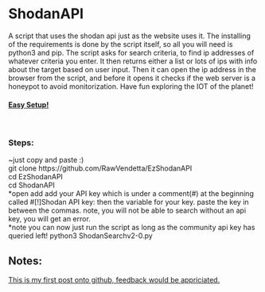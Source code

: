 # ShodanAPI
A script that uses the shodan api just as the website uses it.
The installing of the requirements is done by the script itself, so all you will need is python3 and pip.
The script asks for search criteria, to find ip addresses of whatever criteria  you enter. It then returns either a list or lots of ips with info about the target based on user input. Then it can open the ip address in the browser from the script, and before it opens it checks if the web server is a honeypot to avoid monitorization. Have fun exploring the IOT of the planet!

<h4><u>Easy Setup!</u></h5><br>
<h3>Steps:</h3>
~just copy and paste :)<br>
git clone https://github.com/RawVendetta/EzShodanAPI<br>
cd EzShodanAPI<br>
cd ShodanAPI<br>
*open add add your API key which is under a comment(#) at the beginning called #[!]Shodan API key: then the variable for your key. paste the key in between the commas. note, you will not be able to search without an api key, you will get an error.<br>
*note you can now just run the script as long as the community api key has queried left!
python3 ShodanSearchv2-0.py<br>

<h2>Notes:</h2>
<u>This is my first post onto github, feedback would be appriciated.<u>
